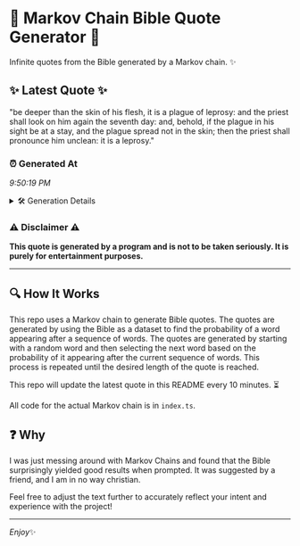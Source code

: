 # 📖 Markov Chain Bible Quote Generator 📖

Infinite quotes from the Bible generated by a Markov chain. ✨

## ✨ Latest Quote ✨
"be deeper than the skin of his flesh, it is a plague of leprosy: and the priest shall look on him again the seventh day: and, behold, if the plague in his sight be at a stay, and the plague spread not in the skin; then the priest shall pronounce him unclean: it is a leprosy."

### ⏰ Generated At
*9:50:19 PM*

<details>
    <summary>🛠️ Generation Details</summary>
    <p>
        <strong>🌱 Seed:</strong> be<br>
        <strong>🔄 Iterations:</strong> 55<br>
        <strong>📜 Context History:</strong><br>[ be ]: deeper<br>[ be, deeper ]: than<br>[ be, deeper, than ]: the<br>[ be, deeper, than, the ]: skin<br>[ be, deeper, than, the, skin ]: of<br>[ be, deeper, than, the, skin, of ]: his<br>[ deeper, than, the, skin, of, his ]: flesh,<br>[ than, the, skin, of, his, flesh, ]: it<br>[ the, skin, of, his, flesh,, it ]: is<br>[ skin, of, his, flesh,, it, is ]: a<br>[ of, his, flesh,, it, is, a ]: plague<br>[ his, flesh,, it, is, a, plague ]: of<br>[ flesh,, it, is, a, plague, of ]: leprosy:<br>[ it, is, a, plague, of, leprosy: ]: and<br>[ is, a, plague, of, leprosy:, and ]: the<br>[ a, plague, of, leprosy:, and, the ]: priest<br>[ plague, of, leprosy:, and, the, priest ]: shall<br>[ of, leprosy:, and, the, priest, shall ]: look<br>[ leprosy:, and, the, priest, shall, look ]: on<br>[ and, the, priest, shall, look, on ]: him<br>[ the, priest, shall, look, on, him ]: again<br>[ priest, shall, look, on, him, again ]: the<br>[ shall, look, on, him, again, the ]: seventh<br>[ look, on, him, again, the, seventh ]: day:<br>[ on, him, again, the, seventh, day: ]: and,<br>[ him, again, the, seventh, day:, and, ]: behold,<br>[ again, the, seventh, day:, and,, behold, ]: if<br>[ the, seventh, day:, and,, behold,, if ]: the<br>[ seventh, day:, and,, behold,, if, the ]: plague<br>[ day:, and,, behold,, if, the, plague ]: in<br>[ and,, behold,, if, the, plague, in ]: his<br>[ behold,, if, the, plague, in, his ]: sight<br>[ if, the, plague, in, his, sight ]: be<br>[ the, plague, in, his, sight, be ]: at<br>[ plague, in, his, sight, be, at ]: a<br>[ in, his, sight, be, at, a ]: stay,<br>[ his, sight, be, at, a, stay, ]: and<br>[ sight, be, at, a, stay,, and ]: the<br>[ be, at, a, stay,, and, the ]: plague<br>[ at, a, stay,, and, the, plague ]: spread<br>[ a, stay,, and, the, plague, spread ]: not<br>[ stay,, and, the, plague, spread, not ]: in<br>[ and, the, plague, spread, not, in ]: the<br>[ the, plague, spread, not, in, the ]: skin;<br>[ plague, spread, not, in, the, skin; ]: then<br>[ spread, not, in, the, skin;, then ]: the<br>[ not, in, the, skin;, then, the ]: priest<br>[ in, the, skin;, then, the, priest ]: shall<br>[ the, skin;, then, the, priest, shall ]: pronounce<br>[ skin;, then, the, priest, shall, pronounce ]: him<br>[ then, the, priest, shall, pronounce, him ]: unclean:<br>[ the, priest, shall, pronounce, him, unclean: ]: it<br>[ priest, shall, pronounce, him, unclean:, it ]: is<br>[ shall, pronounce, him, unclean:, it, is ]: a<br>[ pronounce, him, unclean:, it, is, a ]: leprosy.<br>
    </p>
</details>

### ⚠️ Disclaimer ⚠️
**This quote is generated by a program and is not to be taken seriously. It is purely for entertainment purposes.**

---

## 🔍 How It Works

This repo uses a Markov chain to generate Bible quotes. The quotes are generated by using the Bible as a dataset to find the probability of a word appearing after a sequence of words. The quotes are generated by starting with a random word and then selecting the next word based on the probability of it appearing after the current sequence of words. This process is repeated until the desired length of the quote is reached.

This repo will update the latest quote in this README every 10 minutes. ⏳

All code for the actual Markov chain is in `index.ts`.

## ❓ Why

I was just messing around with Markov Chains and found that the Bible surprisingly yielded good results when prompted. 
It was suggested by a friend, and I am in no way christian.

Feel free to adjust the text further to accurately reflect your intent and experience with the project!

---

*Enjoy*✨
